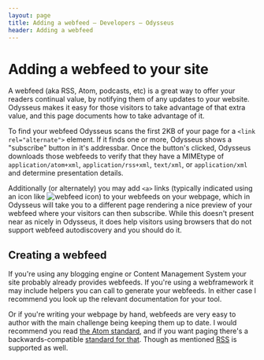 ```yaml
---
layout: page
title: Adding a webfeed — Developers — Odysseus
header: Adding a webfeed
---
```


# Adding a webfeed to your site
A webfeed (aka RSS, Atom, podcasts, etc) is a great way to offer your readers continual value, by notifying them of any updates to your website. Odysseus makes it easy for those visitors to take advantage of that extra value, and this page documents how to take advantage of it.

To find your webfeed Odysseus scans the first 2KB of your page for a `<link rel="alternate">` element. If it finds one or more, Odysseus shows a "subscribe" button in it's addressbar. Once the button's clicked, Odysseus downloads those webfeeds to verify that they have a MIMEtype of `application/atom+xml`, `application/rss+xml`, `text/xml`, or `application/xml` and determine presentation details.

Additionally (or alternately) you may add `<a>` links (typically indicated using an icon like ![webfeed icon](https://en.wikipedia.org/wiki/RSS)) to your webfeeds on your webpage, which in Odysseus will take you to a different page rendering a nice preview of your webfeed where your visitors can then subscribe. While this doesn't present near as nicely in Odysseus, it does help visitors using browsers that do not support webfeed autodiscovery and you should do it.

## Creating a webfeed
If you're using any blogging engine or Content Management System your site probably already provides webfeeds. If you're using a webframework it may include helpers you can call to generate your webfeeds. In either case I recommend you look up the relevant documentation for your tool.

Or if you're writing your webpage by hand, webfeeds are very easy to author with the main challenge being keeping them up to date. I would recommend you read [the Atom standard](https://tools.ietf.org/html/rfc4287), and if you want paging there's a backwards-compatible [standard for that](https://tools.ietf.org/html/rfc5005). Though as mentioned [RSS](https://cyber.harvard.edu/rss/rss.html) is supported as well.
